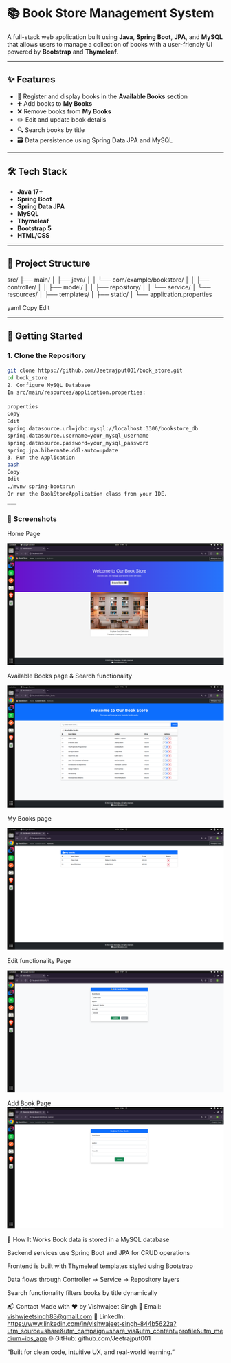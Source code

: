 # 📚 Book Store Management System

A full-stack web application built using **Java**, **Spring Boot**, **JPA**, and **MySQL** that allows users to manage a collection of books with a user-friendly UI powered by **Bootstrap** and **Thymeleaf**.

---

## ✨ Features

- 📖 Register and display books in the **Available Books** section  
- ➕ Add books to **My Books**  
- ❌ Remove books from **My Books**  
- ✏️ Edit and update book details  
- 🔍 Search books by title  
- 🗃️ Data persistence using Spring Data JPA and MySQL

---

## 🛠️ Tech Stack

- **Java 17+**
- **Spring Boot**
- **Spring Data JPA**
- **MySQL**
- **Thymeleaf**
- **Bootstrap 5**
- **HTML/CSS**

---

## 🧩 Project Structure

src/
├── main/
│ ├── java/
│ │ └── com/example/bookstore/
│ │ ├── controller/
│ │ ├── model/
│ │ ├── repository/
│ │ └── service/
│ └── resources/
│ ├── templates/
│ ├── static/
│ └── application.properties

yaml
Copy
Edit

---

## 🚀 Getting Started

### 1. Clone the Repository
```bash
git clone https://github.com/Jeetrajput001/book_store.git
cd book_store
2. Configure MySQL Database
In src/main/resources/application.properties:

properties
Copy
Edit
spring.datasource.url=jdbc:mysql://localhost:3306/bookstore_db
spring.datasource.username=your_mysql_username
spring.datasource.password=your_mysql_password
spring.jpa.hibernate.ddl-auto=update
3. Run the Application
bash
Copy
Edit
./mvnw spring-boot:run
Or run the BookStoreApplication class from your IDE.
___

```
### 📸 Screenshots

Home Page

![homePage](Screenshot/homepage.png)

Available Books page & Search functionality

![](Screenshot/AvailableBook.png)

My Books page

![](Screenshot/myBookPage.png)

Edit functionality Page

![](Screenshot/editBook.png)

Add Book Page
![](Screenshot/RegisterNewBook.png)


🧠 How It Works
Book data is stored in a MySQL database

Backend services use Spring Boot and JPA for CRUD operations

Frontend is built with Thymeleaf templates styled using Bootstrap

Data flows through Controller → Service → Repository layers

Search functionality filters books by title dynamically

📬 Contact
Made with ❤️ by Vishwajeet Singh
📧 Email: vishwjeetsingh83@gmail.com
🔗 LinkedIn: https://www.linkedin.com/in/vishwajeet-singh-844b5622a?utm_source=share&utm_campaign=share_via&utm_content=profile&utm_medium=ios_app
🌐 GitHub: github.com/Jeetrajput001

“Built for clean code, intuitive UX, and real-world learning.”

